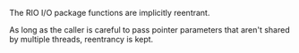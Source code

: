 The RIO I/O package functions are implicitly reentrant.

As long as the caller is careful to pass pointer parameters that aren't shared by multiple threads, reentrancy is kept.